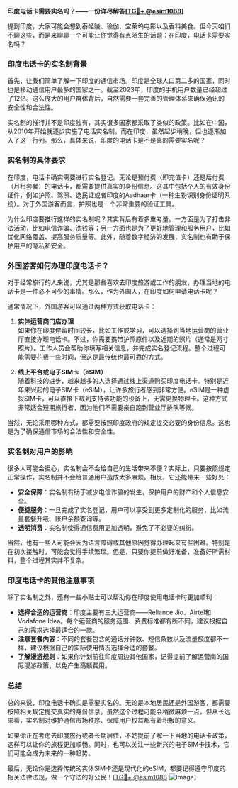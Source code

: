 **印度电话卡需要实名吗？——一份详尽解答[[TG💪+ @esim1088](https://t.me/s/esim1088)]**

提到印度，大家可能会想到泰姬陵、瑜伽、宝莱坞电影以及香料美食。但今天咱们不聊这些，而是来聊聊一个可能让你觉得有点陌生的话题：在印度，电话卡需要实名吗？

### 印度电话卡的实名制背景

首先，让我们简单了解一下印度的通信市场。印度是全球人口第二多的国家，同时也是移动通信用户最多的国家之一。截至2023年，印度的手机用户数量已经超过了12亿。这么庞大的用户群体背后，自然需要一套完善的管理体系来确保通讯的安全性和合法性。

实名制的推行并不是印度独有，其实很多国家都采取了类似的政策。比如在中国，从2010年开始就逐步实施了电话实名制。而在印度，虽然起步稍晚，但也逐渐加入了这一行列。那么，具体来说，印度的电话卡是不是真的需要实名呢？

### 实名制的具体要求

在印度，电话卡确实需要进行实名登记。无论是预付费（即充值卡）还是后付费（月租套餐）的电话卡，都需要提供真实的身份信息。这其中包括个人的有效身份证件，例如护照、驾照、选民证或者印度的Aadhaar卡（一种生物识别身份证明系统）。对于外国游客而言，护照也是一个非常重要的验证工具。

为什么印度要推行这样的实名制呢？其实背后有着多重考量。一方面是为了打击非法活动，比如电信诈骗、洗钱等；另一方面也是为了更好地管理和服务用户，比如优化网络覆盖、提高服务质量等。此外，随着数字经济的发展，实名制也有助于保护用户的隐私和安全。

### 外国游客如何办理印度电话卡？

对于经常旅行的人来说，尤其是那些喜欢去印度旅游或工作的朋友，办理当地的电话卡是一件必不可少的事情。那么，作为外国人，在印度如何申请电话卡呢？

通常情况下，外国游客可以通过两种方式获取电话卡：

1. **实体运营商门店办理**  
   如果你在印度停留时间较长，比如工作或学习，可以选择到当地运营商的营业厅直接办理电话卡。不过，你需要携带护照原件以及近期的照片（通常是两寸照片）。工作人员会帮助你填写相关信息，并完成实名登记流程。整个过程可能需要花费一些时间，但这是最传统也最可靠的方式。

2. **线上平台或电子SIM卡（eSIM）**  
   随着科技的进步，越来越多的人选择通过线上渠道购买印度电话卡。特别是近年来兴起的电子SIM卡（eSIM），让许多旅行者感到非常方便。eSIM是一种虚拟SIM卡，可以直接下载到支持该功能的设备上，无需更换物理卡。这种方式非常适合短期旅行者，因为他们不需要亲自跑到营业厅排队等候。

当然，无论采用哪种方式，都需要按照印度政府的规定提交必要的身份信息。这也是为了确保通信市场的合法性和安全性。

### 实名制对用户的影响

很多人可能会担心，实名制会不会给自己的生活带来不便？实际上，只要按照规定正常操作，实名制并不会给普通用户造成太多麻烦。相反，它还能带来一些好处：

- **安全保障**：实名制有助于减少电信诈骗的发生，保护用户的财产和个人信息安全。
- **便捷服务**：一旦完成了实名登记，用户可以享受到更多定制化的服务，比如流量套餐升级、账户余额查询等。
- **透明消费**：实名制使得通信费用更加透明，避免了不必要的纠纷。

当然，也有一些人可能会因为语言障碍或其他原因觉得办理起来有些困难。特别是在初次接触时，可能会觉得手续繁琐。但是，只要你提前做好准备，准备好所需材料，整个过程其实并不复杂。

### 印度电话卡的其他注意事项

除了实名制之外，还有一些小贴士可以帮助你在印度使用电话卡时更加顺利：

- **选择合适的运营商**：印度主要有三大运营商——Reliance Jio、Airtel和Vodafone Idea。每个运营商的服务范围、资费标准都有所不同，建议根据自己的需求选择最适合的一款。
- **注意套餐内容**：不同的套餐包含的通话分钟数、短信条数以及流量额度都不一样，建议根据自己的实际使用情况选择合适的套餐。
- **了解漫游规则**：如果你计划前往印度周边其他国家，记得提前了解运营商的国际漫游政策，以免产生高额费用。

### 总结

总的来说，印度电话卡确实是需要实名的。无论是本地居民还是外国游客，都需要按照相关规定提交真实的身份信息。虽然这个过程可能会稍微麻烦一点，但从长远来看，实名制对维护通信市场秩序、保障用户权益都有着积极的意义。

如果你正在考虑去印度旅行或者长期居住，不妨提前了解一下当地的电话卡政策，这样可以让你的旅程更加顺畅。同时，也可以关注一些新兴的电子SIM卡技术，它们可能会成为未来的一种趋势。

最后，无论你是选择传统的实体SIM卡还是现代化的eSIM，都要记得遵守印度的相关法律法规，做一个守法的好公民！[[TG💪+ @esim1088](https://t.me/s/esim1088) ![Image](https://i.postimg.cc/4NQfJmqS/Snipaste-2025-05-13-00-14-12.png)]